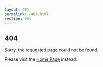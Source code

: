 ```yaml
---
layout: 404
permalink: /404.html
section: 404
---
```


## 404

Sorry, the requested page could not be found.

Please visit the [Home Page](/about) instead.
